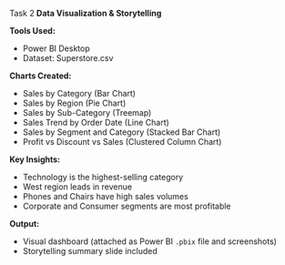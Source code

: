 Task 2
**Data Visualization & Storytelling**

**Tools Used:**

* Power BI Desktop
* Dataset: Superstore.csv

**Charts Created:**

* Sales by Category (Bar Chart)
* Sales by Region (Pie Chart)
* Sales by Sub-Category (Treemap)
* Sales Trend by Order Date (Line Chart)
* Sales by Segment and Category (Stacked Bar Chart)
* Profit vs Discount vs Sales (Clustered Column Chart)

**Key Insights:**

* Technology is the highest-selling category
* West region leads in revenue
* Phones and Chairs have high sales volumes
* Corporate and Consumer segments are most profitable

**Output:**

* Visual dashboard (attached as Power BI `.pbix` file and screenshots)
* Storytelling summary slide included





